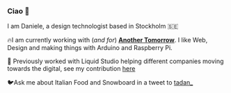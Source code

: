 ### Ciao 👋

I am Daniele, a design technologist based in Stockholm 🇸🇪

🔥I am currently working with (_and for_) [**Another Tomorrow**](http://anothertomorrow.io). I like Web, Design and making things with Arduino and Raspberry Pi.

🌊 Previously worked with Liquid Studio helping different companies moving towards the digital, see my contribution [here](http://github.com/liquid-tadan)

🐦Ask me about Italian Food and Snowboard in a tweet to [tadan_](http://twitter.com/@tadan_)
